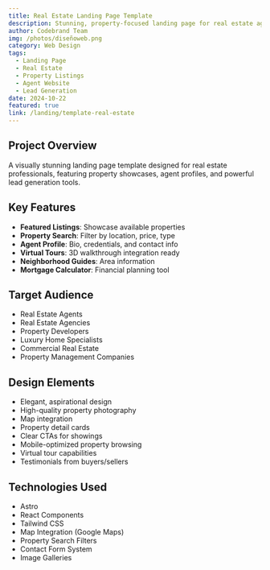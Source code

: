 ```yaml
---
title: Real Estate Landing Page Template
description: Stunning, property-focused landing page for real estate agents, agencies, and property listings with search functionality and contact forms.
author: Codebrand Team
img: /photos/diseñoweb.png
category: Web Design
tags:
  - Landing Page
  - Real Estate
  - Property Listings
  - Agent Website
  - Lead Generation
date: 2024-10-22
featured: true
link: /landing/template-real-estate
---
```


## Project Overview

A visually stunning landing page template designed for real estate professionals, featuring property showcases, agent profiles, and powerful lead generation tools.

## Key Features

- **Featured Listings**: Showcase available properties
- **Property Search**: Filter by location, price, type
- **Agent Profile**: Bio, credentials, and contact info
- **Virtual Tours**: 3D walkthrough integration ready
- **Neighborhood Guides**: Area information
- **Mortgage Calculator**: Financial planning tool

## Target Audience

- Real Estate Agents
- Real Estate Agencies
- Property Developers
- Luxury Home Specialists
- Commercial Real Estate
- Property Management Companies

## Design Elements

- Elegant, aspirational design
- High-quality property photography
- Map integration
- Property detail cards
- Clear CTAs for showings
- Mobile-optimized property browsing
- Virtual tour capabilities
- Testimonials from buyers/sellers

## Technologies Used

- Astro
- React Components
- Tailwind CSS
- Map Integration (Google Maps)
- Property Search Filters
- Contact Form System
- Image Galleries
